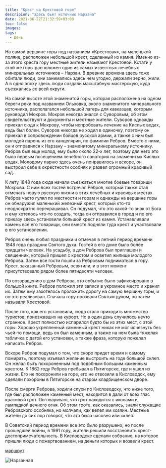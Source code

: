 ```yaml
---
title: "Крест на Крестовой горе"
descripion: "здесь бьет источник Нарзана"
date: 2021-06-22T21:32:59+03:00
toc: false
images:
tags:
  - День
---
```


На самой вершине горы под названием «Крестовая», на маленькой поляне, расположен небольшой крест, сделанный из камня. Именно из-за этого креста гору местные жители называют Крестовой. Кстати у этой же горы расположен один из самых известных лечебных минеральных источников – Нарзан. В древние времена здесь тоже обитали люди, они занимались здесь чем угодно, держали зерно, жили. А в одно эпоху здесь люди создали масштабную мастерскую, куда съезжались со всей округи.

  На самой высоте этой знаменитой горы, которая расположена на одном береги реки под названием Ольховка, около знаменитого минерального источника, располагался небольшой лагерь для кавказцев, которым руководил Мокров. Мокров некогда знался с Суворовым, об этом свидетельствуют и документы и местные жители. Суворов однажды приехал сюда к Мокрову, чтобы испробовать лечение на Кислых водах, ведь был болен. Суворов никогда не ходил в одиночку, поэтому он приехал в сопровождении бойцов русской армии, а также с ним был молодой парень из его канцелярии, по фамилии Ребров. Вместе с ними, он и отправился к Нарзану – знаменитому минеральному источнику. Ребров был еще молод, ему было около 22-х лет, поэтому для него это было первым посещением лечебного санатория на знаменитых Кислых водах. Молодому парню здесь очень понравилось и вскоре, он выстроил себе в окрестности особняк и развел огромный красивый сад.

  К лету 1848 года сюда начали съезжаться многие боевые товарищи Мокрова. С ним всех гостей встречал Ребров, который также стал отмечать новую русскую жизни в этих лечебных и красивых местах. Ребров часто гулял по местности и горам и однажды на вершине горы он обнаружил маленький железный крест, который кто-то неоднократно перекрашивал. Он подумал, что это какой-то знак от Бога и ему хотелось что-то создать, тогда он отправился в город и по его приказу здесь установили большой крест из камня. Устанавливали камень все его товарищи, они вместе подняли туда крест и участвовали в его установлении.

  Ребров очень любил праздники и отмечал в летний период времени 1848 года праздник Святого духа. Гостей в его доме было более тридцати человек. На усадьбу, в дом Реброва был приглашен и священник, который пришел с крестом и осветил жилище молодого Реброва. Затем все гости пошли за Ребровым подниматься в гору. Крест, заказанный Ребровым, освятили, и в этот момент присутствовало рядом более пятидесяти человек.

  По возвращению в дом Реброва, это событие было зафиксировано в большой книге. Ребров положил эти записи в укромное место и хранил их. Затем ему захотелось проложить дорогу на самую вершину горы, и он это реализовал. Сначала гору прозвали Святым духом, но затем называли Крестовой.

  После того, как его установили, сюда стало приходить множество туристов, приезжавших на курорт. Но в один день случилось нечто странное. Крест полностью испарился будто бы из этих мест, с этой горы. Хорошо укрепленный каменный крест никак не мог исчезнуть без чьей-то помощи, ведь он был каменным, а также на нем была тяжелая табличка с датой его установки, а также фраза, которую пожелал написать Ребров.

  Вскоре Ребров подумал о том, что скоро придет время и самому помирать, поэтому изъявил желание выстроить на годе большой склеп. Он желал быть похороненным под подобным большим каменным крестом. К 1862 году Ребров пребывал в Пятигорске, где и ушел из жизни. Его не похоронили на горе, его не отвозили в Кисловодск, ему сделали похороны в Пятигорске на старом кладбищенском дворе.

  После смерти Реброва, ходили слухи по Кисловодску, что ниже того, где был расположен каменный мест, находится в дали от всех глас красивый грот. Поговариваю, что грот находится с иконами и лампадкой вечного огня. Об этом гроте, как оказались, знали служащие Ребровского особняка, но молчали, как велел им хозяин. Местные жители до сих пор говорят, что это была часовня или склеп.

  В Советский период времени все это было разрушено, но после прошедшей войны, в 1991 году, жители решили восстановить крест-достопримечательность. В Кисловодске сделали собрание, на которое пришли люди с пожертвованием, на деньги которых и возвели крест.





[маршрут](https://goo.gl/maps/tqjxZhT5u7GoQuLJ8)

![Нарзанная](/img/pamyatnyy-krest-na-krestovoy-gore-700x479.jpg)
